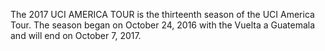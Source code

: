 The 2017 UCI AMERICA TOUR is the thirteenth season of the UCI America Tour. The season began on October 24, 2016 with the Vuelta a Guatemala and will end on October 7, 2017.
